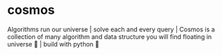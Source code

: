 # cosmos

Algorithms run our universe | solve each and every query | Cosmos is a collection of many algorithm and data structure you will find floating in universe 🚀 | build with python 🐍

